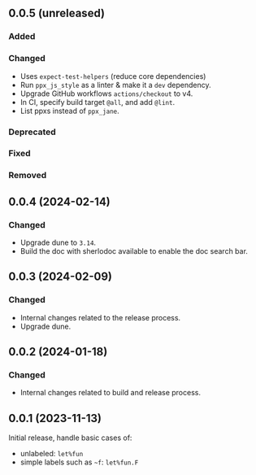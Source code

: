 ## 0.0.5 (unreleased)

### Added

### Changed

- Uses `expect-test-helpers` (reduce core dependencies)
- Run `ppx_js_style` as a linter & make it a `dev` dependency.
- Upgrade GitHub workflows `actions/checkout` to v4.
- In CI, specify build target `@all`, and add `@lint`.
- List ppxs instead of `ppx_jane`.

### Deprecated

### Fixed

### Removed

## 0.0.4 (2024-02-14)

### Changed

- Upgrade dune to `3.14`.
- Build the doc with sherlodoc available to enable the doc search bar.

## 0.0.3 (2024-02-09)

### Changed

- Internal changes related to the release process.
- Upgrade dune.

## 0.0.2 (2024-01-18)

### Changed

- Internal changes related to build and release process.

## 0.0.1 (2023-11-13)

Initial release, handle basic cases of:

- unlabeled: `let%fun`
- simple labels such as `~f`: `let%fun.F`
